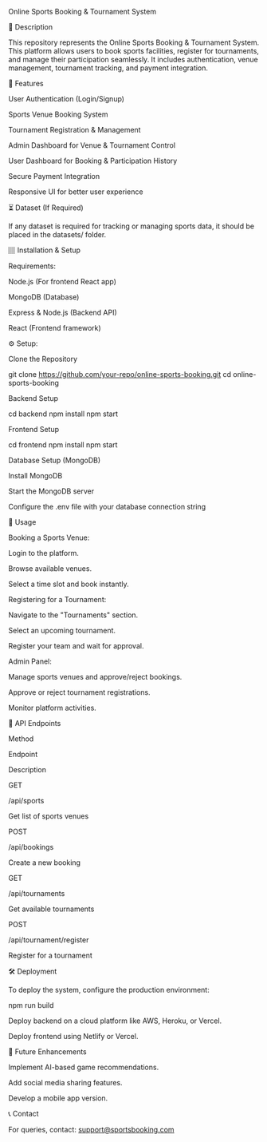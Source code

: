 Online Sports Booking & Tournament System

📝 Description

This repository represents the Online Sports Booking & Tournament System.
This platform allows users to book sports facilities, register for tournaments, and manage their participation seamlessly.
It includes authentication, venue management, tournament tracking, and payment integration.

🚀 Features

User Authentication (Login/Signup)

Sports Venue Booking System

Tournament Registration & Management

Admin Dashboard for Venue & Tournament Control

User Dashboard for Booking & Participation History

Secure Payment Integration

Responsive UI for better user experience

⏳ Dataset (If Required)

If any dataset is required for tracking or managing sports data, it should be placed in the datasets/ folder.

🏽‍ Installation & Setup

Requirements:

Node.js (For frontend React app)

MongoDB (Database)

Express & Node.js (Backend API)

React (Frontend framework)

⚙️ Setup:

Clone the Repository

git clone https://github.com/your-repo/online-sports-booking.git
cd online-sports-booking

Backend Setup

cd backend
npm install
npm start

Frontend Setup

cd frontend
npm install
npm start

Database Setup (MongoDB)

Install MongoDB

Start the MongoDB server

Configure the .env file with your database connection string

🎯 Usage

Booking a Sports Venue:

Login to the platform.

Browse available venues.

Select a time slot and book instantly.

Registering for a Tournament:

Navigate to the "Tournaments" section.

Select an upcoming tournament.

Register your team and wait for approval.

Admin Panel:

Manage sports venues and approve/reject bookings.

Approve or reject tournament registrations.

Monitor platform activities.

📌 API Endpoints

Method

Endpoint

Description

GET

/api/sports

Get list of sports venues

POST

/api/bookings

Create a new booking

GET

/api/tournaments

Get available tournaments

POST

/api/tournament/register

Register for a tournament

🛠️ Deployment

To deploy the system, configure the production environment:

npm run build

Deploy backend on a cloud platform like AWS, Heroku, or Vercel.

Deploy frontend using Netlify or Vercel.

🎯 Future Enhancements

Implement AI-based game recommendations.

Add social media sharing features.

Develop a mobile app version.

📞 Contact

For queries, contact: support@sportsbooking.com